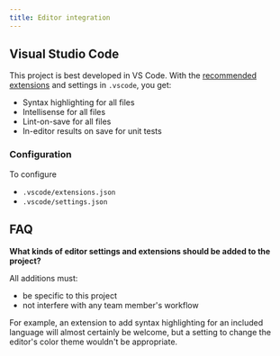 ```yaml
---
title: Editor integration
---
```


## Visual Studio Code

This project is best developed in VS Code. With the [recommended extensions](https://code.visualstudio.com/docs/editor/extension-gallery#_workspace-recommended-extensions) and settings in `.vscode`, you get:

- Syntax highlighting for all files
- Intellisense for all files
- Lint-on-save for all files
- In-editor results on save for unit tests

### Configuration

To configure

- `.vscode/extensions.json`
- `.vscode/settings.json`

## FAQ

**What kinds of editor settings and extensions should be added to the project?**

All additions must:

- be specific to this project
- not interfere with any team member's workflow

For example, an extension to add syntax highlighting for an included language will almost certainly be welcome, but a setting to change the editor's color theme wouldn't be appropriate.

